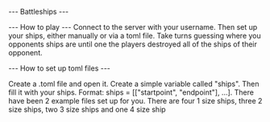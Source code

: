 
--- Battleships ---


--- How to play ---
Connect to the server with your username. Then set up your ships, 
either manually or via a toml file. Take turns guessing where you 
opponents ships are until one the players destroyed all of the 
ships of their opponent.



--- How to set up toml files ---

Create a .toml file and open it. Create a simple variable 
called "ships". Then fill it with your ships.
Format: ships = [["startpoint", "endpoint"], ...].
There have been 2 example files set up for you.
There are four 1 size ships, three 2 size ships, two 3 size ships and one 4 size ship